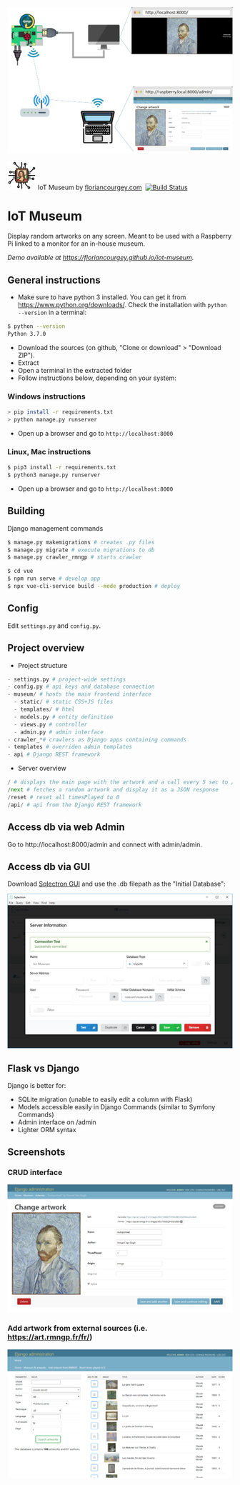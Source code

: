 ![](/docs/Architecture.jpg)

![](/museum/static/iot-museumx64.png) IoT Museum by [floriancourgey.com](https://floriancourgey.com?ref=iot-museum)
 &nbsp;[![Build Status](https://travis-ci.com/floriancourgey/iot-museum.svg?branch=master)](https://travis-ci.com/floriancourgey/iot-museum)

# IoT Museum
Display random artworks on any screen. Meant to be used with a Raspberry Pi linked to a monitor for an in-house museum.

*Demo available at https://floriancourgey.github.io/iot-museum.*

## General instructions
- Make sure to have python 3 installed. You can get it from https://www.python.org/downloads/. Check the installation with `python --version` in a terminal:
```bash
$ python --version
Python 3.7.0
```
- Download the sources (on github, "Clone or download" > "Download ZIP").
- Extract
- Open a terminal in the extracted folder
- Follow instructions below, depending on your system:

### Windows instructions
```bash
> pip install -r requirements.txt
> python manage.py runserver
```

- Open up a browser and go to `http://localhost:8000`

### Linux, Mac instructions
```bash
$ pip3 install -r requirements.txt
$ python3 manage.py runserver
```

- Open up a browser and go to `http://localhost:8000`

## Building
Django management commands
```bash
$ manage.py makemigrations # creates .py files
$ manage.py migrate # execute migrations to db
$ manage.py crawler_rmngp # starts crawler
```
```bash
$ cd vue
$ npm run serve # develop app
$ npx vue-cli-service build --mode production # deploy
```

## Config
Edit `settings.py` and `config.py`.

## Project overview
- Project structure
```python
- settings.py # project-wide settings
- config.py # api keys and database connection
- museum/ # hosts the main frontend interface
  - static/ # static CSS+JS files
  - templates/ # html
  - models.py # entity definition
  - views.py # controller
  - admin.py # admin interface
- crawler_*# crawlers as Django apps containing commands
- templates # overriden admin templates
- api # Django REST framework
```

- Server overview
```python
/ # displays the main page with the artwork and a call every 5 sec to /next
/next # fetches a random artwork and display it as a JSON response
/reset # reset all timesPlayed to 0
/api/ # api from the Django REST framework
```

## Access db via web Admin
Go to http://localhost:8000/admin and connect with admin/admin.

## Access db via GUI
Download [Sqlectron GUI](https://sqlectron.github.io/) and use the .db filepath as the "Initial Database":

![Sqlectron configuration](/docs/sqlectron-configuration.jpg)

## Flask vs Django
Django is better for:
- SQLite migration (unable to easily edit a column with Flask)
- Models accessible easily in Django Commands (similar to Symfony Commands)
- Admin interface on /admin
- Lighter ORM syntax

## Screenshots
### CRUD interface
![](/docs/admin-edit-artwork.jpg)

### Add artwork from external sources (i.e. https://art.rmngp.fr/fr/)
![](/docs/admin-add-from-rmngp.jpg)
